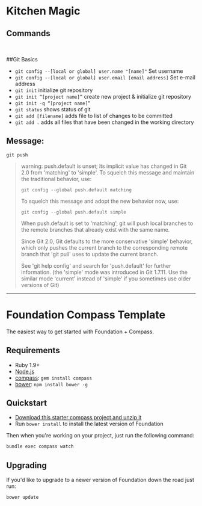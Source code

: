 Kitchen Magic
===
Commands
---

<br />

##Git Basics
* `git config --[local or global] user.name "[name]"` Set username
* `git config --[local or global] user.email [email address]` Set e-mail address
* `git init` initialize git repository
* `git init “[project name]”` create new project & initialize git repository
* `git init -q “[project name]”`
* `git status` shows status of git
* `git add [filename]` adds file to list of changes to be committed
* `git add .` adds all files that have been changed in the working directory



Message:
---
`git push` 
> warning: push.default is unset; its implicit value has changed in
Git 2.0 from 'matching' to 'simple'. To squelch this message
and maintain the traditional behavior, use:
>
> `git config --global push.default matching`
>
> To squelch this message and adopt the new behavior now, use:
>
> `git config --global push.default simple`
>
> When push.default is set to 'matching', git will push local branches
to the remote branches that already exist with the same name.
>
> Since Git 2.0, Git defaults to the more conservative 'simple'
behavior, which only pushes the current branch to the corresponding
remote branch that 'git pull' uses to update the current branch.
>
> See 'git help config' and search for 'push.default' for further information.
(the 'simple' mode was introduced in Git 1.7.11. Use the similar mode
'current' instead of 'simple' if you sometimes use older versions of Git)




---
# Foundation Compass Template

The easiest way to get started with Foundation + Compass.

## Requirements

  * Ruby 1.9+
  * [Node.js](http://nodejs.org)
  * [compass](http://compass-style.org/): `gem install compass`
  * [bower](http://bower.io): `npm install bower -g`

## Quickstart

  * [Download this starter compass project and unzip it](https://github.com/zurb/foundation-compass-template/archive/master.zip)
  * Run `bower install` to install the latest version of Foundation
  
Then when you're working on your project, just run the following command:

```bash
bundle exec compass watch
```

## Upgrading

If you'd like to upgrade to a newer version of Foundation down the road just run:

```bash
bower update
```
